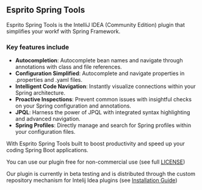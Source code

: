 ## Esprito Spring Tools

Esprito Spring Tools is the IntelliJ IDEA (Community Edition) plugin that simplifies your workf with Spring Framework.

### Key features include
* **Autocompletion**: Autocomplete bean names and navigate through annotations with class and file references.
* **Configuration Simplified**: Autocomplete and navigate properties in .properties and .yaml files.
* **Intelligent Code Navigation**: Instantly visualize connections within your Spring architecture.
* **Proactive Inspections**: Prevent common issues with insightful checks on your Spring configuration and annotations.
* **JPQL**: Harness the power of JPQL with integrated syntax highlighting and advanced navigation.
* **Spring Profiles**: Directly manage and search for Spring profiles within your configuration files.

<p>With Esprito Spring Tools built to boost productivity and speed up your coding Spring Boot applications.</p>

You can use our plugin free for non-commercial use (see full [LICENSE](https://github.com/esprito-plugin/plugin/blob/main/LICENSE.md))

Our plugin is currently in beta testing and is distributed through the custom repository mechanism for Intelij Idea plugins (see [Installation Guide](https://github.com/esprito-plugin/plugin/blob/main/Installation%20Guide.md))
